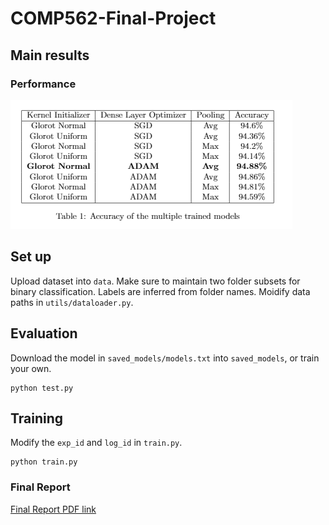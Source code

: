 # COMP562-Final-Project

## Main results

### Performance

![Model Table](./readme/Table.png)

## Set up
Upload dataset into `data`. Make sure to maintain two folder subsets for binary classification. Labels are inferred from folder names.
Moidify data paths in `utils/dataloader.py`.

## Evaluation
Download the model in `saved_models/models.txt` into `saved_models`, or train your own.
```
python test.py
```

## Training
Modify the `exp_id` and `log_id` in `train.py`.
```
python train.py
```

### Final Report
[Final Report PDF link](562_Final_Project.pdf)